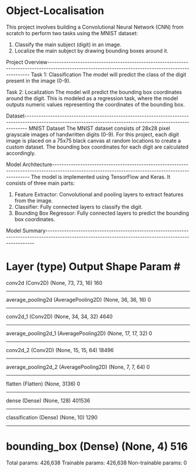 # Object-Localisation
This project involves building a Convolutional Neural Network (CNN) from scratch to perform two tasks using the MNIST dataset:

1. Classify the main subject (digit) in an image.
2. Localize the main subject by drawing bounding boxes around it.

Project Overview----------------------------------------------------------------------------------------------------------------------------------------------------
Task 1: Classification
The model will predict the class of the digit present in the image (0-9).

Task 2: Localization
The model will predict the bounding box coordinates around the digit. This is modeled as a regression task, where the model outputs numeric values representing the coordinates of the bounding box.

Dataset-------------------------------------------------------------------------------------------------------------------------------------------------------------
MNIST Dataset
The MNIST dataset consists of 28x28 pixel grayscale images of handwritten digits (0-9). For this project, each digit image is placed on a 75x75 black canvas at random locations to create a custom dataset. The bounding box coordinates for each digit are calculated accordingly.

Model Architecture--------------------------------------------------------------------------------------------------------------------------------------------------
The model is implemented using TensorFlow and Keras. It consists of three main parts:

1. Feature Extractor: Convolutional and pooling layers to extract features from the image.
2. Classifier: Fully connected layers to classify the digit.
3. Bounding Box Regressor: Fully connected layers to predict the bounding box coordinates.

Model Summary-------------------------------------------------------------------------------------------------------------------------------------------------------

Layer (type)                 Output Shape              Param #   
=================================================================
conv2d (Conv2D)              (None, 73, 73, 16)        160       
_________________________________________________________________
average_pooling2d (AveragePooling2D)  (None, 36, 36, 16)        0         
_________________________________________________________________
conv2d_1 (Conv2D)            (None, 34, 34, 32)        4640      
_________________________________________________________________
average_pooling2d_1 (AveragePooling2D)  (None, 17, 17, 32)        0         
_________________________________________________________________
conv2d_2 (Conv2D)            (None, 15, 15, 64)        18496     
_________________________________________________________________
average_pooling2d_2 (AveragePooling2D)  (None, 7, 7, 64)          0         
_________________________________________________________________
flatten (Flatten)            (None, 3136)              0         
_________________________________________________________________
dense (Dense)                (None, 128)               401536    
_________________________________________________________________
classification (Dense)       (None, 10)                1290      
_________________________________________________________________
bounding_box (Dense)         (None, 4)                 516       
=================================================================
Total params: 426,638
Trainable params: 426,638
Non-trainable params: 0


